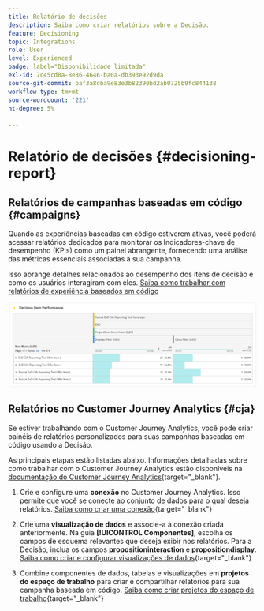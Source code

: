 ```yaml
---
title: Relatório de decisões
description: Saiba como criar relatórios sobre a Decisão.
feature: Decisioning
topic: Integrations
role: User
level: Experienced
badge: label="Disponibilidade limitada"
exl-id: 7c45cd8a-8e86-4646-ba0a-db393e92d9da
source-git-commit: baf3a8dba9e83e3b82390bd2ab0725b9fc844138
workflow-type: tm+mt
source-wordcount: '221'
ht-degree: 5%

---
```



# Relatório de decisões {#decisioning-report}

## Relatórios de campanhas baseadas em código {#campaigns}

Quando as experiências baseadas em código estiverem ativas, você poderá acessar relatórios dedicados para monitorar os Indicadores-chave de desempenho (KPIs) como um painel abrangente, fornecendo uma análise das métricas essenciais associadas à sua campanha.

Isso abrange detalhes relacionados ao desempenho dos itens de decisão e como os usuários interagiram com eles. [Saiba como trabalhar com relatórios de experiência baseados em código](../reports/campaign-global-report-cja-code.md)

![](../reports/assets/cja-decisioning-item-performance.png)

## Relatórios no Customer Journey Analytics {#cja}

Se estiver trabalhando com o Customer Journey Analytics, você pode criar painéis de relatórios personalizados para suas campanhas baseadas em código usando a Decisão.

As principais etapas estão listadas abaixo. Informações detalhadas sobre como trabalhar com o Customer Journey Analytics estão disponíveis na [documentação do Customer Journey Analytics](https://experienceleague.adobe.com/en/docs/analytics-platform/using/cja-landing){target="_blank"}.

1. Crie e configure uma **conexão** no Customer Journey Analytics. Isso permite que você se conecte ao conjunto de dados para o qual deseja relatórios. [Saiba como criar uma conexão](https://experienceleague.adobe.com/en/docs/analytics-platform/using/cja-connections/create-connection){target="_blank"}

1. Crie uma **visualização de dados** e associe-a à conexão criada anteriormente. Na guia **[!UICONTROL Componentes]**, escolha os campos de esquema relevantes que deseja exibir nos relatórios. Para a Decisão, inclua os campos **propositioninteraction** e **propositiondisplay**. [Saiba como criar e configurar visualizações de dados](https://experienceleague.adobe.com/en/docs/analytics-platform/using/cja-dataviews/create-dataview){target="_blank"}

1. Combine componentes de dados, tabelas e visualizações em **projetos do espaço de trabalho** para criar e compartilhar relatórios para sua campanha baseada em código. [Saiba como criar projetos do espaço de trabalho](https://experienceleague.adobe.com/en/docs/analytics-platform/using/cja-workspace/build-workspace-project/create-projects){target="_blank"}
